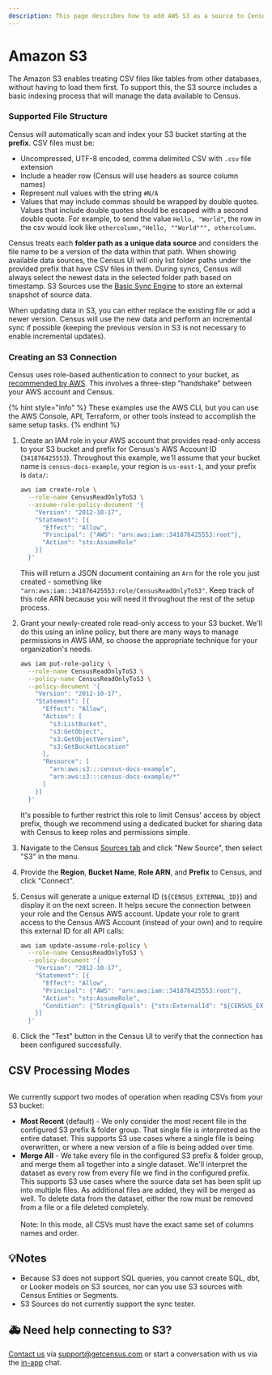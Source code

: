 ```yaml
---
description: This page describes how to add AWS S3 as a source to Census.
---
```


# Amazon S3

The Amazon S3 enables treating CSV files like tables from other databases, without having to load them first. To support this, the S3 source includes a basic indexing process that will manage the data available to Census.

### Supported File Structure

Census will automatically scan and index your S3 bucket starting at the **prefix**. CSV files must be:

* Uncompressed, UTF-8 encoded, comma delimited CSV with `.csv` file extension
* Include a header row (Census will use headers as source column names)
* Represent null values with the string `#N/A`
* Values that may include commas should be wrapped by double quotes. Values that include double quotes should be escaped with a second double quote. For example, to send the value `Hello, "World"`, the row in the csv would look like `othercolumn,"Hello, ""World""", othercolumn`.

Census treats each **folder path as a unique data source** and considers the file name to be a version of the data within that path. When showing available data sources, the Census UI will only list folder paths under the provided prefix that have CSV files in them. During syncs, Census will always select the newest data in the selected folder path based on timestamp. S3 Sources use the [Basic Sync Engine](https://docs.getcensus.com/sources/overview#sync-engines) to store an external snapshot of source data.

When updating data in S3, you can either replace the existing file or add a newer version. Census will use the new data and perform an incremental sync if possible (keeping the previous version in S3 is not necessary to enable incremental updates).

### Creating an S3 Connection

Census uses role-based authentication to connect to your bucket, as [recommended by AWS](https://docs.aws.amazon.com/IAM/latest/UserGuide/id\_roles\_common-scenarios\_third-party.html). This involves a three-step "handshake" between your AWS account and Census.

{% hint style="info" %}
These examples use the AWS CLI, but you can use the AWS Console, API, Terraform, or other tools instead to accomplish the same setup tasks.
{% endhint %}

1.  Create an IAM role in your AWS account that provides read-only access to your S3 bucket and prefix for Census's AWS Account ID (`341876425553`). Throughout this example, we'll assume that your bucket name is `census-docs-example`, your region is `us-east-1`, and your prefix is `data/`:

    ```sh
    aws iam create-role \
      --role-name CensusReadOnlyToS3 \
      --assume-role-policy-document '{
        "Version": "2012-10-17",
        "Statement": [{
          "Effect": "Allow",
          "Principal": {"AWS": "arn:aws:iam::341876425553:root"},
          "Action": "sts:AssumeRole"
        }]
      }'
    ```

    This will return a JSON document containing an `Arn` for the role you just created - something like `"arn:aws:iam::341876425553:role/CensusReadOnlyToS3"`. Keep track of this role ARN because you will need it throughout the rest of the setup process.
2.  Grant your newly-created role read-only access to your S3 bucket. We'll do this using an inline policy, but there are many ways to manage permissions in AWS IAM, so choose the appropriate technique for your organization's needs.

    ```sh
    aws iam put-role-policy \
      --role-name CensusReadOnlyToS3 \
      --policy-name CensusReadOnlyToS3 \
      --policy-document '{
        "Version": "2012-10-17",
        "Statement": [{
          "Effect": "Allow",
          "Action": [
            "s3:ListBucket",
            "s3:GetObject",
            "s3:GetObjectVersion",
            "s3:GetBucketLocation"
          ],
          "Resource": [
            "arn:aws:s3:::census-docs-example",
            "arn:aws:s3:::census-docs-example/*"
          ]
        }]
      }'
    ```

    It's possible to further restrict this role to limit Census' access by object prefix, though we recommend using a dedicated bucket for sharing data with Census to keep roles and permissions simple.
3. Navigate to the Census [Sources tab](https://app.getcensus.com/sources) and click "New Source", then select "S3" in the menu.
4. Provide the **Region**, **Bucket Name**, **Role ARN**, and **Prefix** to Census, and click "Connect".
5.  Census will generate a unique external ID (`${CENSUS_EXTERNAL_ID}`) and display it on the next screen. It helps secure the connection between your role and the Census AWS account. Update your role to grant access to the Census AWS Account (instead of your own) and to require this external ID for all API calls:

    ```sh
    aws iam update-assume-role-policy \
      --role-name CensusReadOnlyToS3 \
      --policy-document '{
        "Version": "2012-10-17",
        "Statement": [{
          "Effect": "Allow",
          "Principal": {"AWS": "arn:aws:iam::341876425553:root"},
          "Action": "sts:AssumeRole",
          "Condition": {"StringEquals": {"sts:ExternalId": "${CENSUS_EXTERNAL_ID}"}}
        }]
      }'
    ```
6. Click the "Test" button in the Census UI to verify that the connection has been configured successfully.

## CSV Processing Modes

<figure><img src="../.gitbook/assets/CSV Processing Mode.png" alt=""><figcaption></figcaption></figure>

We currently support two modes of operation when reading CSVs from your S3 bucket:

* **Most Recent** (default) - We only consider the most recent file in the configured S3 prefix & folder group. That single file is interpreted as the entire dataset. This supports S3 use cases where a single file is being overwritten, or where a new version of a file is being added over time.
* **Merge All** - We take every file in the configured S3 prefix & folder group, and merge them all together into a single dataset. We'll interpret the dataset as every row from every file we find in the configured prefix. This supports S3 use cases where the source data set has been split up into multiple files. As additional files are added, they will be merged as well. To delete data from the dataset, either the row must be removed from a file or a file deleted completely.\
  \
  Note: In this mode, all CSVs must have the exact same set of columns names and order.

## 💡Notes

* Because S3 does not support SQL queries, you cannot create SQL, dbt, or Looker models on S3 sources, nor can you use S3 sources with Census Entities or Segments.
* S3 Sources do not currently support the sync tester.

## 🚑 Need help connecting to S3?

[Contact us](mailto:support@getcensus.com) via support@getcensus.com or start a conversation with us via the [in-app](https://app.getcensus.com) chat.
